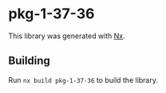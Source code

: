 # pkg-1-37-36

This library was generated with [Nx](https://nx.dev).

## Building

Run `nx build pkg-1-37-36` to build the library.
